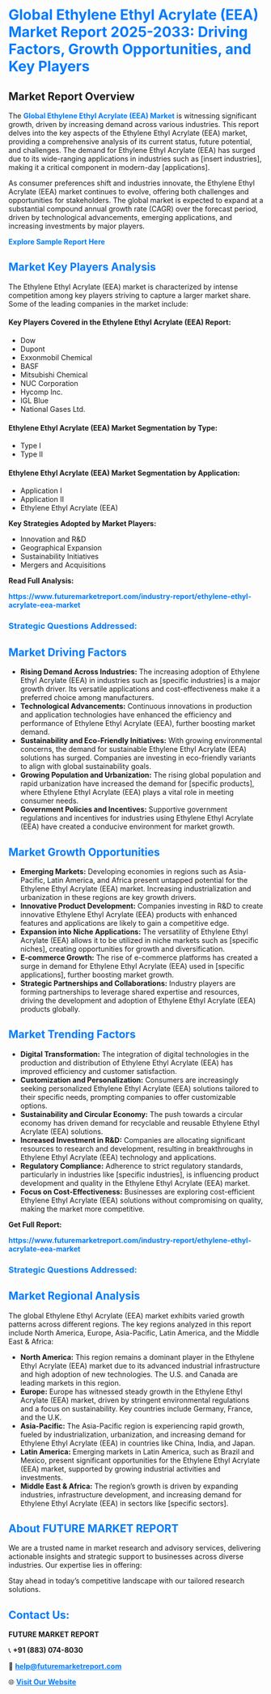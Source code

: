 <h1 style="color: #007BFF;">Global Ethylene Ethyl Acrylate (EEA) Market Report 2025-2033: Driving Factors, Growth Opportunities, and Key Players</h1>

<section id="overview">
<h2>Market Report Overview</h2>
<p>The <a href="https://www.futuremarketreport.com/industry-report/ethylene-ethyl-acrylate-eea-market" style="color: #007BFF; text-decoration: none;"><strong>Global Ethylene Ethyl Acrylate (EEA) Market</strong></a> is witnessing significant growth, driven by increasing demand across various industries. This report delves into the key aspects of the Ethylene Ethyl Acrylate (EEA) market, providing a comprehensive analysis of its current status, future potential, and challenges. The demand for Ethylene Ethyl Acrylate (EEA) has surged due to its wide-ranging applications in industries such as [insert industries], making it a critical component in modern-day [applications].</p>
<p>As consumer preferences shift and industries innovate, the Ethylene Ethyl Acrylate (EEA) market continues to evolve, offering both challenges and opportunities for stakeholders. The global market is expected to expand at a substantial compound annual growth rate (CAGR) over the forecast period, driven by technological advancements, emerging applications, and increasing investments by major players.</p>
</section>

<section id="overview">
<p><a href="https://www.futuremarketreport.com/request-sample/reportId=111678" style="color: #007BFF; text-decoration: none;"><strong>Explore Sample Report Here</strong></a></p>
</section>

<section id="key-players">
<h2 style="color: #007BFF;">Market Key Players Analysis</h2>
<p>The Ethylene Ethyl Acrylate (EEA) market is characterized by intense competition among key players striving to capture a larger market share. Some of the leading companies in the market include:</p>
<h4>Key Players Covered in the Ethylene Ethyl Acrylate (EEA) Report:</h4>
<ul><li>Dow</li><li>Dupont</li><li>Exxonmobil Chemical</li><li>BASF</li><li>Mitsubishi Chemical</li><li>NUC Corporation</li><li>Hycomp Inc.</li><li>IGL Blue</li><li>National Gases Ltd.</li></ul>
<h4>Ethylene Ethyl Acrylate (EEA) Market Segmentation by Type:</h4>
<ul><li>Type I</li><li>Type II</li></ul>

<h4>Ethylene Ethyl Acrylate (EEA) Market Segmentation by Application:</h4>
<ul><li>Application I</li><li>Application II</li><li>Ethylene Ethyl Acrylate (EEA)</li></ul>
<p><strong>Key Strategies Adopted by Market Players:</strong></p>
<ul>
<li>Innovation and R&D</li>
<li>Geographical Expansion</li>
<li>Sustainability Initiatives</li>
<li>Mergers and Acquisitions</li>
</ul>
</section>

<section>
<p><strong>Read Full Analysis: </strong></p><a href="https://www.futuremarketreport.com/industry-report/ethylene-ethyl-acrylate-eea-market" style="color: #007BFF; text-decoration: none;"><strong>https://www.futuremarketreport.com/industry-report/ethylene-ethyl-acrylate-eea-market</strong></a>
<h3 style="color: #007BFF;">Strategic Questions Addressed:</h3>
</section>

<section id="driving-factors">
<h2 style="color: #007BFF;">Market Driving Factors</h2>
<ul>
<li><strong>Rising Demand Across Industries:</strong> The increasing adoption of Ethylene Ethyl Acrylate (EEA) in industries such as [specific industries] is a major growth driver. Its versatile applications and cost-effectiveness make it a preferred choice among manufacturers.</li>
<li><strong>Technological Advancements:</strong> Continuous innovations in production and application technologies have enhanced the efficiency and performance of Ethylene Ethyl Acrylate (EEA), further boosting market demand.</li>
<li><strong>Sustainability and Eco-Friendly Initiatives:</strong> With growing environmental concerns, the demand for sustainable Ethylene Ethyl Acrylate (EEA) solutions has surged. Companies are investing in eco-friendly variants to align with global sustainability goals.</li>
<li><strong>Growing Population and Urbanization:</strong> The rising global population and rapid urbanization have increased the demand for [specific products], where Ethylene Ethyl Acrylate (EEA) plays a vital role in meeting consumer needs.</li>
<li><strong>Government Policies and Incentives:</strong> Supportive government regulations and incentives for industries using Ethylene Ethyl Acrylate (EEA) have created a conducive environment for market growth.</li>
</ul>
</section>

<section id="growth-opportunities">
<h2 style="color: #007BFF;">Market Growth Opportunities</h2>
<ul>
<li><strong>Emerging Markets:</strong> Developing economies in regions such as Asia-Pacific, Latin America, and Africa present untapped potential for the Ethylene Ethyl Acrylate (EEA) market. Increasing industrialization and urbanization in these regions are key growth drivers.</li>
<li><strong>Innovative Product Development:</strong> Companies investing in R&D to create innovative Ethylene Ethyl Acrylate (EEA) products with enhanced features and applications are likely to gain a competitive edge.</li>
<li><strong>Expansion into Niche Applications:</strong> The versatility of Ethylene Ethyl Acrylate (EEA) allows it to be utilized in niche markets such as [specific niches], creating opportunities for growth and diversification.</li>
<li><strong>E-commerce Growth:</strong> The rise of e-commerce platforms has created a surge in demand for Ethylene Ethyl Acrylate (EEA) used in [specific applications], further boosting market growth.</li>
<li><strong>Strategic Partnerships and Collaborations:</strong> Industry players are forming partnerships to leverage shared expertise and resources, driving the development and adoption of Ethylene Ethyl Acrylate (EEA) products globally.</li>
</ul>
</section>

<section id="trending-factors">
<h2 style="color: #007BFF;">Market Trending Factors</h2>
<ul>
<li><strong>Digital Transformation:</strong> The integration of digital technologies in the production and distribution of Ethylene Ethyl Acrylate (EEA) has improved efficiency and customer satisfaction.</li>
<li><strong>Customization and Personalization:</strong> Consumers are increasingly seeking personalized Ethylene Ethyl Acrylate (EEA) solutions tailored to their specific needs, prompting companies to offer customizable options.</li>
<li><strong>Sustainability and Circular Economy:</strong> The push towards a circular economy has driven demand for recyclable and reusable Ethylene Ethyl Acrylate (EEA) solutions.</li>
<li><strong>Increased Investment in R&D:</strong> Companies are allocating significant resources to research and development, resulting in breakthroughs in Ethylene Ethyl Acrylate (EEA) technology and applications.</li>
<li><strong>Regulatory Compliance:</strong> Adherence to strict regulatory standards, particularly in industries like [specific industries], is influencing product development and quality in the Ethylene Ethyl Acrylate (EEA) market.</li>
<li><strong>Focus on Cost-Effectiveness:</strong> Businesses are exploring cost-efficient Ethylene Ethyl Acrylate (EEA) solutions without compromising on quality, making the market more competitive.</li>
</ul>
</section>

<section>
<p><strong>Get Full Report: </strong></p><a href="https://www.futuremarketreport.com/industry-report/ethylene-ethyl-acrylate-eea-market" style="color: #007BFF; text-decoration: none;"><strong>https://www.futuremarketreport.com/industry-report/ethylene-ethyl-acrylate-eea-market</strong></a>
<h3 style="color: #007BFF;">Strategic Questions Addressed:</h3>
</section>


<section id="regional-analysis">
<h2 style="color: #007BFF;">Market Regional Analysis</h2>
<p>The global Ethylene Ethyl Acrylate (EEA) market exhibits varied growth patterns across different regions. The key regions analyzed in this report include North America, Europe, Asia-Pacific, Latin America, and the Middle East & Africa:</p>
<ul>
<li><strong>North America:</strong> This region remains a dominant player in the Ethylene Ethyl Acrylate (EEA) market due to its advanced industrial infrastructure and high adoption of new technologies. The U.S. and Canada are leading markets in this region.</li>
<li><strong>Europe:</strong> Europe has witnessed steady growth in the Ethylene Ethyl Acrylate (EEA) market, driven by stringent environmental regulations and a focus on sustainability. Key countries include Germany, France, and the U.K.</li>
<li><strong>Asia-Pacific:</strong> The Asia-Pacific region is experiencing rapid growth, fueled by industrialization, urbanization, and increasing demand for Ethylene Ethyl Acrylate (EEA) in countries like China, India, and Japan.</li>
<li><strong>Latin America:</strong> Emerging markets in Latin America, such as Brazil and Mexico, present significant opportunities for the Ethylene Ethyl Acrylate (EEA) market, supported by growing industrial activities and investments.</li>
<li><strong>Middle East & Africa:</strong> The region’s growth is driven by expanding industries, infrastructure development, and increasing demand for Ethylene Ethyl Acrylate (EEA) in sectors like [specific sectors].</li>
</ul>
</section>

<footer>
<h2 style="color: #007BFF;">About FUTURE MARKET REPORT</h2>
<p>We are a trusted name in market research and advisory services, delivering actionable insights and strategic support to businesses across diverse industries. Our expertise lies in offering:</p>

<p>Stay ahead in today’s competitive landscape with our tailored research solutions.</p>

<h2 style="color: #007BFF;">Contact Us:</h2>
<p><strong>FUTURE MARKET REPORT</strong></p>
<p>📞 <strong>+91 (883) 074-8030</strong></p>
<p>📧 <strong><a href="mailto:help@futuremarketreport.com" style="color: #007BFF;">help@futuremarketreport.com</a></strong></p>
<p>🌐 <strong><a href="https://www.futuremarketreport.com/" style="color: #007BFF;">Visit Our Website</a></strong></p>
</footer>